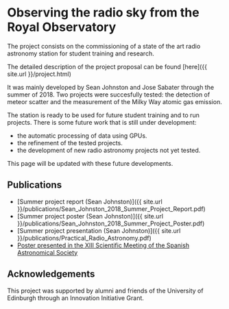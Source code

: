 # Observing the radio sky from the Royal Observatory

The project consists on the commissioning of a state of the art radio astronomy station for student training and research.

The detailed description of the project proposal can be found [here]({{ site.url }}/project.html)

It was mainly developed by Sean Johnston and Jose Sabater through the summer of 2018. Two projects were succesfully tested: the detection of meteor scatter and the measurement of the Milky Way atomic gas emission.

The station is ready to be used for future student training and to run projects. There is some future work that is still under development:
* the automatic processing of data using GPUs.
* the refinement of the tested projects.
* the development of new radio astronomy projects not yet tested.

This page will be updated with these future developments.

## Publications

* [Summer project report (Sean Johnston)]({{ site.url }}/publications/Sean_Johnston_2018_Summer_Project_Report.pdf)
* [Summer project poster (Sean Johnston)]({{ site.url }}/publications/Sean_Johnston_2018_Summer_Project_Poster.pdf)
* [Summer project presentation (Sean Johnston)]({{ site.url }}/publications/Practical_Radio_Astronomy.pdf)
* [Poster presented in the XIII Scientific Meeting of the Spanish Astronomical Society](https://www.jsabater.info/sea2018/sdr_A4.pdf)

## Acknowledgements

This project was supported by alumni and friends of the University of
Edinburgh through an Innovation Initiative Grant.